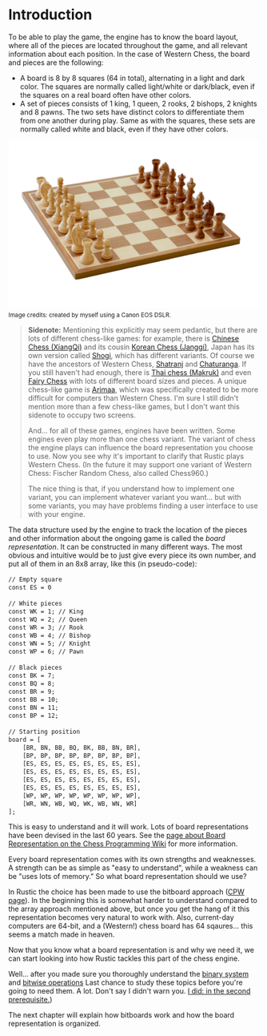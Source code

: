 # Introduction

To be able to play the game, the engine has to know the board layout, where
all of the pieces are located throughout the game, and all relevant
information about each position. In the case of Western Chess, the board
and pieces are the following:

- A board is 8 by 8 squares (64 in total), alternating in a light and dark
  color. The squares are normally called light/white or dark/black, even if
  the squares on a real board often have other colors.
- A set of pieces consists of 1 king, 1 queen, 2 rooks, 2 bishops, 2
  knights and 8 pawns. The two sets have distinct colors to differentiate
  them from one another during play. Same as with the squares, these sets
  are normally called white and black, even if they have other colors.

![Chessboard and pieces](../img/chessboard.png)<br /><small>Image credits:
created by myself using a Canon EOS DSLR.</small>

> **Sidenote:** Mentioning this explicitly may seem pedantic, but there are
> lots of different chess-like games: for example, there is [Chinese Chess
> (XiangQi)](https://en.wikipedia.org/wiki/Xiangqi) and its cousin [Korean
> Chess (Janggi)](https://en.wikipedia.org/wiki/Janggi), Japan has its own
> version called [Shogi](https://en.wikipedia.org/wiki/Shogi), which has
> different variants. Of course we have the ancestors of Western Chess,
> [Shatranj](https://en.wikipedia.org/wiki/Shatranj) and
> [Chaturanga](https://en.wikipedia.org/wiki/Chaturanga). If you still
> haven't had enough, there is [Thai chess
> (Makruk)](https://en.wikipedia.org/wiki/Makruk) and even [Fairy
> Chess](https://en.wikipedia.org/wiki/Fairy_chess) with lots of different
> board sizes and pieces. A unique chess-like game is
> [Arimaa](https://en.wikipedia.org/wiki/Arimaa), which was specifically
> created to be more difficult for computers than Western Chess. I'm sure I
> still didn't mention more than a few chess-like games, but I don't want
> this sidenote to occupy two screens.
> 
> And... for all of these games, engines have been written. Some engines
> even play more than one chess variant. The variant of chess the engine
> plays can influence the board representation you choose to use. Now you
> see why it's important to clarify that Rustic plays Western Chess. (In
> the future it may support one variant of Western Chess: Fischer Random
> Chess, also called Chess960.)
>
> The nice thing is that, if you understand how to implement one variant,
> you can implement whatever variant you want... but with some variants,
> you may have problems finding a user interface to use with your engine.

The data structure used by the engine to track the location of the pieces
and other information about the ongoing game is called the *board
representation*. It can be constructed in many different ways. The most
obvious and intuitive would be to just give every piece its own number, and
put all of them in an 8x8 array, like this (in pseudo-code):

```rust,ignore
// Empty square
const ES = 0

// White pieces
const WK = 1; // King
const WQ = 2; // Queen
const WR = 3; // Rook
const WB = 4; // Bishop
const WN = 5; // Knight
const WP = 6; // Pawn

// Black pieces
const BK = 7;
const BQ = 8;
const BR = 9;
const BB = 10;
const BN = 11;
const BP = 12;

// Starting position
board = [
    [BR, BN, BB, BQ, BK, BB, BN, BR],
    [BP, BP, BP, BP, BP, BP, BP, BP],
    [ES, ES, ES, ES, ES, ES, ES, ES],
    [ES, ES, ES, ES, ES, ES, ES, ES],
    [ES, ES, ES, ES, ES, ES, ES, ES],
    [ES, ES, ES, ES, ES, ES, ES, ES],
    [WP, WP, WP, WP, WP, WP, WP, WP],
    [WR, WN, WB, WQ, WK, WB, WN, WR]
];
```
This is easy to understand and it will work. Lots of board representations
have been devised in the last 60 years. See the [page about Board
Representation on the Chess Programming
Wiki](https://www.chessprogramming.org/Board_Representation) for more
information.

Every board representation comes with its own strengths and weaknesses. A
strength can be as simple as "easy to understand", while a weakness can be
"uses lots of memory." So what board representation should we use?

In Rustic the choice has been made to use the bitboard approach ([CPW
page](https://www.chessprogramming.org/Bitboards)). In the beginning this
is somewhat harder to understand compared to the array approach mentioned
above, but once you get the hang of it this representation becomes very
natural to work with. Also, current-day computers are 64-bit, and a
(Western!) chess board has 64 sqaures... this seems a match made in heaven.

Now that you know what a board representation is and why we need it, we can
start looking into how Rustic tackles this part of the chess engine.

Well... after you made sure you thoroughly understand the [binary
system](../appendix/binary_system.md) and [bitwise
operations](../appendix/bitwise_operations.md) Last chance to study these
topics before you're going to need them. A lot. Don't say I didn't warn
you. [I did: in the second prerequisite.](../front_matter/prereq.md))

The next chapter will explain how bitboards work and how the board
representation is organized.